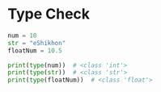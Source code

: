 # Type Check

```python
num = 10
str = "eShikhon"
floatNum = 10.5

print(type(num))  # <class 'int'>
print(type(str))  # <class 'str'>
print(type(floatNum))  # <class 'float'>
```

